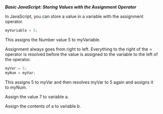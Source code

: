 ***Basic JavaScript: Storing Values with the Assignment Operator***

In JavaScript, you can store a value in a variable with the assignment operator.

```javascript
myVariable = 5;
```

This assigns the Number value 5 to myVariable.

Assignment always goes from right to left. Everything to the right of the = operator is resolved before the value is assigned to the variable to the left of the operator.

```javascript
myVar = 5;
myNum = myVar;
```

This assigns 5 to myVar and then resolves myVar to 5 again and assigns it to myNum.


Assign the value 7 to variable a.

Assign the contents of a to variable b.
